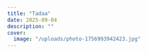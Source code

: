 ```yaml
---
title: "Tadaa"
date: 2025-09-04
description: ""
cover:
  image: "/uploads/photo-1756993942423.jpg"
---
```


